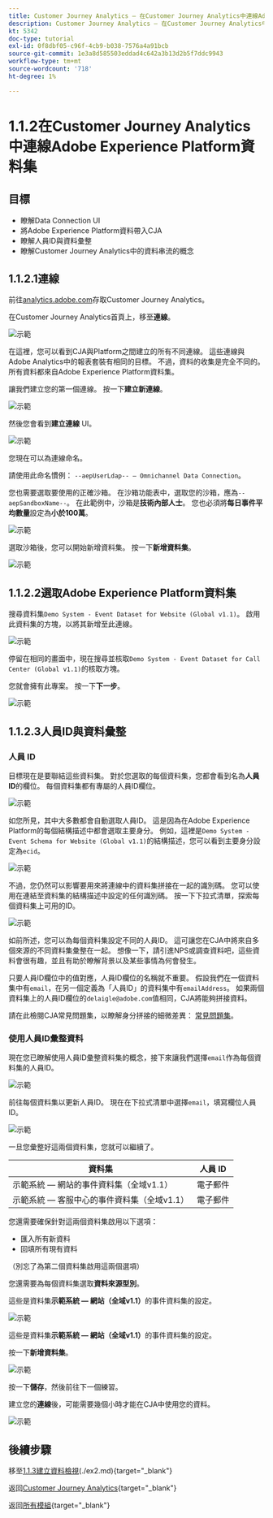 ```yaml
---
title: Customer Journey Analytics — 在Customer Journey Analytics中連線Adobe Experience Platform資料集
description: Customer Journey Analytics — 在Customer Journey Analytics中連線Adobe Experience Platform資料集
kt: 5342
doc-type: tutorial
exl-id: 0f8dbf05-c96f-4cb9-b038-7576a4a91bcb
source-git-commit: 1e3a8d585503eddad4c642a3b13d2b5f7ddc9943
workflow-type: tm+mt
source-wordcount: '718'
ht-degree: 1%

---
```


# 1.1.2在Customer Journey Analytics中連線Adobe Experience Platform資料集

## 目標

- 瞭解Data Connection UI
- 將Adobe Experience Platform資料帶入CJA
- 瞭解人員ID與資料彙整
- 瞭解Customer Journey Analytics中的資料串流的概念

## 1.1.2.1連線

前往[analytics.adobe.com](https://analytics.adobe.com)存取Customer Journey Analytics。

在Customer Journey Analytics首頁上，移至&#x200B;**連線**。

![示範](./images/cja2.png)

在這裡，您可以看到CJA與Platform之間建立的所有不同連線。 這些連線與Adobe Analytics中的報表套裝有相同的目標。 不過，資料的收集是完全不同的。 所有資料都來自Adobe Experience Platform資料集。

讓我們建立您的第一個連線。 按一下&#x200B;**建立新連線**。

![示範](./images/cja4.png)

然後您會看到&#x200B;**建立連線** UI。

![示範](./images/cja5.png)

您現在可以為連線命名。

請使用此命名慣例： `--aepUserLdap-- – Omnichannel Data Connection`。

您也需要選取要使用的正確沙箱。 在沙箱功能表中，選取您的沙箱，應為`--aepSandboxName--`。 在此範例中，沙箱是&#x200B;**技術內部人士**。 您也必須將&#x200B;**每日事件平均數量**&#x200B;設定為&#x200B;**小於100萬**。

![示範](./images/cjasb.png)

選取沙箱後，您可以開始新增資料集。 按一下&#x200B;**新增資料集**。

![示範](./images/cjasb1.png)

## 1.1.2.2選取Adobe Experience Platform資料集

搜尋資料集`Demo System - Event Dataset for Website (Global v1.1)`。 啟用此資料集的方塊，以將其新增至此連線。

![示範](./images/cja7.png)

停留在相同的畫面中，現在搜尋並核取`Demo System - Event Dataset for Call Center (Global v1.1)`的核取方塊。

您就會擁有此專案。 按一下&#x200B;**下一步**。

![示範](./images/cja9.png)

## 1.1.2.3人員ID與資料彙整

### 人員 ID

目標現在是要聯結這些資料集。 對於您選取的每個資料集，您都會看到名為&#x200B;**人員ID**&#x200B;的欄位。 每個資料集都有專屬的人員ID欄位。

![示範](./images/cja11.png)

如您所見，其中大多數都會自動選取人員ID。 這是因為在Adobe Experience Platform的每個結構描述中都會選取主要身分。 例如，這裡是`Demo System - Event Schema for Website (Global v1.1)`的結構描述，您可以看到主要身分設定為`ecid`。

![示範](./images/cja13.png)

不過，您仍然可以影響要用來將連線中的資料集拼接在一起的識別碼。 您可以使用在連結至資料集的結構描述中設定的任何識別碼。 按一下下拉式清單，探索每個資料集上可用的ID。

![示範](./images/cja14.png)

如前所述，您可以為每個資料集設定不同的人員ID。 這可讓您在CJA中將來自多個來源的不同資料集彙整在一起。 想像一下，請引進NPS或調查資料吧，這些資料會很有趣，並且有助於瞭解背景以及某些事情為何會發生。

只要人員ID欄位中的值對應，人員ID欄位的名稱就不重要。 假設我們在一個資料集中有`email`，在另一個定義為「人員ID」的資料集中有`emailAddress`。 如果兩個資料集上的人員ID欄位的`delaigle@adobe.com`值相同，CJA將能夠拼接資料。

請在此檢閱CJA常見問題集，以瞭解身分拼接的細微差異： [常見問題集](https://experienceleague.adobe.com/docs/analytics-platform/using/cja-overview/cja-faq.html?lang=zh-Hant)。

### 使用人員ID彙整資料

現在您已瞭解使用人員ID彙整資料集的概念，接下來讓我們選擇`email`作為每個資料集的人員ID。

![示範](./images/cja15.png)

前往每個資料集以更新人員ID。 現在在下拉式清單中選擇`email`，填寫欄位人員ID。

![示範](./images/cja12a.png)

一旦您彙整好這兩個資料集，您就可以繼續了。

| 資料集 | 人員 ID |
| ----------------- |-------------| 
| 示範系統 — 網站的事件資料集（全域v1.1） | 電子郵件 |
| 示範系統 — 客服中心的事件資料集（全域v1.1） | 電子郵件 |

您還需要確保針對這兩個資料集啟用以下選項：

- 匯入所有新資料
- 回填所有現有資料

（別忘了為第二個資料集啟用這兩個選項）

您還需要為每個資料集選取&#x200B;**資料來源型別**。

這些是資料集&#x200B;**示範系統 — 網站（全域v1.1）**&#x200B;的事件資料集的設定。

![示範](./images/cja16a.png)

這些是資料集&#x200B;**示範系統 — 網站（全域v1.1）**&#x200B;的事件資料集的設定。

按一下&#x200B;**新增資料集**。

![示範](./images/cja16.png)

按一下&#x200B;**儲存**，然後前往下一個練習。

建立您的&#x200B;**連線**&#x200B;後，可能需要幾個小時才能在CJA中使用您的資料。

![示範](./images/cja20.png)

## 後續步驟

移至[1.1.3建立資料檢視](./ex3.md)(./ex2.md){target="_blank"}

返回[Customer Journey Analytics](./customer-journey-analytics-build-a-dashboard.md){target="_blank"}

返回[所有模組](./../../../../overview.md){target="_blank"}
